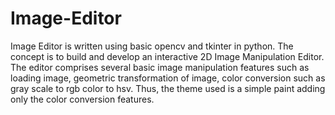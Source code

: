 # Image-Editor
Image Editor is written using basic opencv and tkinter in python. The concept is to build and develop an interactive 2D Image Manipulation Editor. The editor comprises several basic image manipulation features such as loading image, geometric transformation of image, color conversion such as gray scale to rgb color to hsv. Thus, the theme used is a simple paint adding only the color conversion features.
